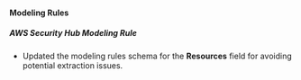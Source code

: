 
#### Modeling Rules

##### AWS Security Hub Modeling Rule

- Updated the modeling rules schema for the **Resources** field for avoiding potential extraction issues.
